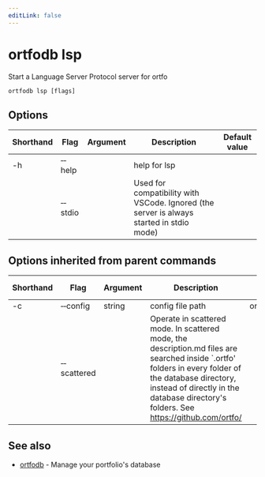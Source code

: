 ```yaml
---
editLink: false
---
```


# ortfodb lsp

Start a Language Server Protocol server for ortfo

```
ortfodb lsp [flags]
```

## Options

| Shorthand | Flag | Argument | Description | Default value |
| --- | --- | --- | --- | --- |
| -h | &hyphen;&hyphen;help | | help for lsp 
| | &hyphen;&hyphen;stdio | | Used for compatibility with VSCode. Ignored (the server is always started in stdio mode) 

## Options inherited from parent commands

| Shorthand | Flag | Argument | Description | Default value |
| --- | --- | --- | --- | --- |
| -c | &hyphen;&hyphen;config | string | config file path | ortfodb.yaml
| | &hyphen;&hyphen;scattered | | Operate in scattered mode. In scattered mode, the description.md files are searched inside `.ortfo' folders in every folder of the database directory, instead of directly in the database directory's folders. See https://github.com/ortfo/ 

## See also

* [ortfodb](global-options.md)	 - Manage your portfolio's database

